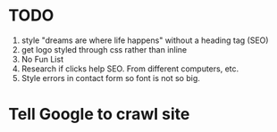 # TODO

1. style "dreams are where life happens" without a heading tag (SEO)
2. get logo styled through css rather than inline
3. No Fun List
4. Research if clicks help SEO. From different computers, etc.
5. Style errors in contact form so font is not so big.

# Tell Google to crawl site
